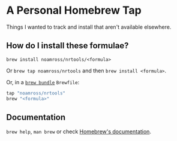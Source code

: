 # A Personal Homebrew Tap

Things I wanted to track and install that aren't available elsewhere.

## How do I install these formulae?

`brew install noamross/nrtools/<formula>`

Or `brew tap noamross/nrtools` and then `brew install <formula>`.

Or, in a [`brew bundle`](https://github.com/Homebrew/homebrew-bundle) `Brewfile`:

```ruby
tap "noamross/nrtools"
brew "<formula>"
```

## Documentation

`brew help`, `man brew` or check [Homebrew's documentation](https://docs.brew.sh).
